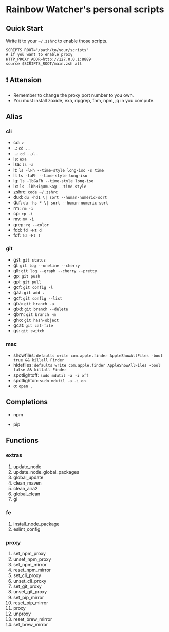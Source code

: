 # Rainbow Watcher's personal scripts

## Quick Start

Write it to your `~/.zshrc` to enable those scripts.

```shell
SCRIPTS_ROOT="/path/to/your/scripts"
# if you want to enable proxy
HTTP_PROXY_ADDR=http://127.0.0.1:8889
source $SCRIPTS_ROOT/main.zsh all
```

## :exclamation: Attension

- Remember to change the proxy port number to you own.
- You must install zoxide, exa, ripgrep, fnm, npm, jq in you compute.

## Alias

### cli

- cd: `z`
- ..: `cd ..`
- ...: `cd ../..`
- ls: `exa`
- lsa: `ls -a`
- lt: `ls -lFh --time-style long-iso -s time`
- ll: `ls -laFh --time-style long-iso`
- lg: `ls -lbGaFh --time-style long-iso`
- lx: `ls -lbhHigUmuSa@ --time-style`
- zshrc: `code ~/.zshrc`
- dud: `du -hd1 \| sort --human-numeric-sort`
- duf: `du -hs * \| sort --human-numeric-sort`
- rm: `rm -i`
- cp: `cp -i`
- mv: `mv -i`
- grep: `rg --color`
- fdd: `fd -Ht d`
- fdf: `fd -Ht f`

### git

- gst: `git status`
- gl: `git log --oneline --cherry`
- gll: `git log --graph --cherry --pretty`
- gp: `git push`
- gpl: `git pull`
- gcf: `git config -l`
- gaa: `git add .`
- gcf: `git config --list`
- gba: `git branch -a`
- gbd: `git branch --delete`
- gbrn: `git branch -m`
- gho: `git hash-object`
- gcat: `git cat-file`
- gs: `git switch`

### mac

- showfiles: `defaults write com.apple.finder AppleShowAllFiles -bool true && killall Finder`
- hidefiles: `defaults write com.apple.finder AppleShowAllFiles -bool false && killall Finder`
- spotlightoff: `sudo mdutil -a -i off`
- spotlighton: `sudo mdutil -a -i on`
- o: `open .`

## Completions

- npm

- pip

## Functions

### extras

1. update_node
2. update_node_global_packages
3. global_update
4. clean_maven
5. clean_aira2
6. global_clean
7. gi

### fe

1. install_node_package
2. eslint_config

### proxy

1. set_npm_proxy
2. unset_npm_proxy
3. set_npm_mirror
4. reset_npm_mirror
5. set_cli_proxy
6. unset_cli_proxy
7. set_git_proxy
8. unset_git_proxy
9. set_pip_mirror
10. reset_pip_mirror
11. proxy
12. unproxy
13. reset_brew_mirror
14. set_brew_mirror
